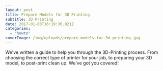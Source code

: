 ```yaml
---
layout: post
title: Prepare Models for 3D Printing
subtitle: 3D Printing
date: 2017-01-03T16:19:30.821Z
categories:
  - "howto"
coverImage: /img/uploads/prepare-models-for-3d-printing.jpg
---
```


We've written a guide to help you through the 3D-Printing process. From choosing the correct type of printer for your job, to preparing your 3D model, to post-print clean up. We've got you covered!
